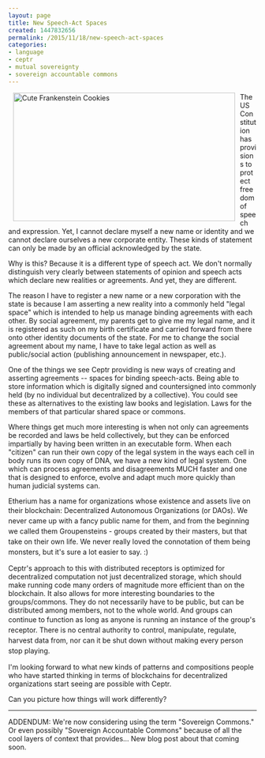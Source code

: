 ```yaml
---
layout: page
title: New Speech-Act Spaces
created: 1447832656
permalink: /2015/11/18/new-speech-act-spaces
categories:
- language
- ceptr
- mutual sovereignty
- sovereign accountable commons
---
```


<img alt="Cute Frankenstein Cookies" src="{{ site.urlimg }}images/cookielicious_frankenstein.jpg" style="width: 450px; height: 260px; margin-left: 10px; margin-right: 10px; float: left;">The US Constitution has provisions to protect freedom of speech and expression. Yet, I cannot declare myself a new name or identity and we cannot declare ourselves a new corporate entity. These kinds of statement can only be made by an official acknowledged by the state.

Why is this? Because it is a different type of speech act. We don't normally distinguish very clearly between statements of opinion and speech acts which declare new realities or agreements. And yet, they are different.

The reason I have to register a new name or a new corporation with the state is because I am asserting a new reality into a commonly held "legal space" which is intended to help us manage binding agreements with each other. By social agreement, my parents get to give me my legal name, and it is registered as such on my birth certificate and carried forward from there onto other identity documents of the state. For me to change the social agreement about my name, I have to take legal action as well as public/social action (publishing announcement in newspaper, etc.).

One of the things we see Ceptr providing is new ways of creating and asserting agreements -- spaces for binding speech-acts. Being able to store information which is digitally signed and countersigned into commonly held (by no individual but decentralized by a collective).  You could see these as alternatives to the existing law books and legislation. Laws for the members of that particular shared space or commons.

<!--break-->

Where things get much more interesting is when not only can agreements be recorded and laws be held collectively, but they can be enforced impartially by having been written in an executable form. When each "citizen" can run their own copy of the legal system in the ways each cell in body runs its own copy of DNA, we have a new kind of legal system. One which can process agreements and disagreements MUCH faster and one that is designed to enforce, evolve and adapt much more quickly than human judicial systems can.

Etherium has a name for organizations whose existence and assets live on their blockchain:<span style="line-height: 1.5;"> Decentralized Autonomous Organizations (or DAOs). We never came up with a fancy public name for them, and from the beginning we called them Groupensteins - groups created by their masters, but that take on their own life. We never really loved the connotation of them being monsters, but it's sure a lot easier to say. :)</span>

Ceptr's approach to this with distributed receptors is optimized for decentralized computation not just decentralized storage, which should make running code many orders of magnitude more efficient than on the blockchain. It also allows for more interesting boundaries to the groups/commons. They do not necessarily have to be public, but can be distributed among members, not to the whole world. And groups can<span style="line-height: 1.5;"> continue to function as long as anyone is running an instance of the group's receptor. There is no central authority to control, manipulate, regulate, harvest data from, nor can it be shut down without making every person stop playing.</span>

I'm looking forward to what new kinds of patterns and compositions people who have started thinking in terms of blockchains for decentralized organizations start seeing are possible with Ceptr.

Can you picture how things will work differently?
<hr>
ADDENDUM: We're now considering using the term "Sovereign Commons."  Or even possibly "Sovereign Accountable Commons" because of all the cool layers of context that provides… New blog post about that coming soon.

